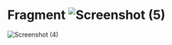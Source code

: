 # Fragment ![Screenshot (5)](https://user-images.githubusercontent.com/99938094/223352210-30402f1f-fb86-458e-951a-44da3665e353.png)
![Screenshot (4)](https://user-images.githubusercontent.com/99938094/223352229-fd06773e-8daa-4d63-808f-c2ed2a9e470e.png)
